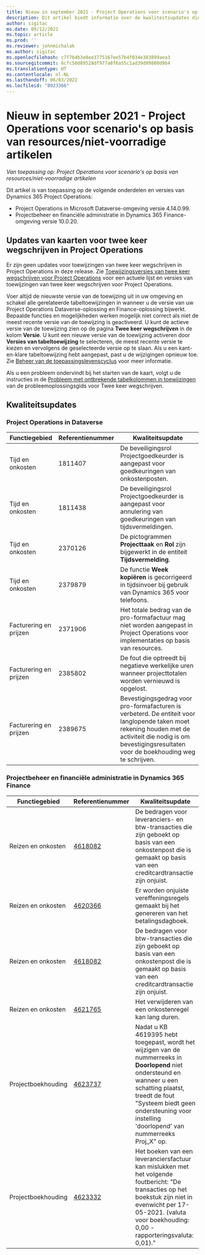 ```yaml
---
title: Nieuw in september 2021 - Project Operations voor scenario's op basis van resources/niet-voorradige artikelen
description: Dit artikel biedt informatie over de kwaliteitsupdates die beschikbaar zijn in de versie van Project Operations van september 2021 voor scenario's op basis van resources/niet-voorradige artikelen.
author: sigitac
ms.date: 09/12/2021
ms.topic: article
ms.prod: ''
ms.reviewer: johnmichalak
ms.author: sigitac
ms.openlocfilehash: c7f764b3e8ee3775167ee57b4f034e383899aea3
ms.sourcegitcommit: 6cfc50d89528df977a8f6a55c1ad39d99800d9b4
ms.translationtype: HT
ms.contentlocale: nl-NL
ms.lasthandoff: 06/03/2022
ms.locfileid: "8923366"
---
```

# <a name="whats-new-september-2021---project-operations-for-resourcenon-stocked-based-scenarios"></a>Nieuw in september 2021 - Project Operations voor scenario's op basis van resources/niet-voorradige artikelen

*Van toepassing op: Project Operations voor scenario's op basis van resources/niet-voorradige artikelen*

Dit artikel is van toepassing op de volgende onderdelen en versies van Dynamics 365 Project Operations:

   - Project Operations in Microsoft Dataverse-omgeving versie 4.14.0.99.
   - Projectbeheer en financiële administratie in Dynamics 365 Finance-omgeving versie 10.0.20.

## <a name="project-operations-dual-write-maps-updates"></a>Updates van kaarten voor twee keer wegschrijven in Project Operations

Er zijn geen updates voor toewijzingen van twee keer wegschrijven in Project Operations in deze release. Zie [Toewijzingsversies van twee keer wegschrijven voor Project Operations](../environment/resource-dual-write-maps.md) voor een actuele lijst en versies van toewijzingen van twee keer wegschrijven voor Project Operations.

Voer altijd de nieuwste versie van de toewijzing uit in uw omgeving en schakel alle gerelateerde tabeltoewijzingen in wanneer u de versie van uw Project Operations Dataverse-oplossing en Finance-oplossing bijwerkt. Bepaalde functies en mogelijkheden werken mogelijk niet correct als niet de meest recente versie van de toewijzing is geactiveerd. U kunt de actieve versie van de toewijzing zien op de pagina **Twee keer wegschrijven** in de kolom **Versie**. U kunt een nieuwe versie van de toewijzing activeren door **Versies van tabeltoewijzing** te selecteren, de meest recente versie te kiezen en vervolgens de geselecteerde versie op te slaan. Als u een kant-en-klare tabeltoewijzing hebt aangepast, past u de wijzigingen opnieuw toe. Zie [Beheer van de toepassingslevenscyclus](/dynamics365/fin-ops-core/dev-itpro/data-entities/dual-write/app-lifecycle-management) voor meer informatie.

Als u een probleem ondervindt bij het starten van de kaart, volgt u de instructies in de [Probleem met ontbrekende tabelkolommen in toewijzingen](/dynamics365/fin-ops-core/dev-itpro/data-entities/dual-write/dual-write-troubleshooting-finops-upgrades#missing-table-columns-issue-on-maps) van de probleemoplossingsgids voor Twee keer wegschrijven.

## <a name="quality-updates"></a>Kwaliteitsupdates

### <a name="project-operations-on-dataverse"></a>Project Operations in Dataverse

| **Functiegebied** | **Referentienummer** | **Kwaliteitsupdate** |
| --- | --- | --- |
| Tijd en onkosten | 1811407 | De beveiligingsrol Projectgoedkeurder is aangepast voor goedkeuringen van onkostenposten. |
| Tijd en onkosten | 1811438 | De beveiligingsrol Projectgoedkeurder is aangepast voor annulering van goedkeuringen van tijdsvermeldingen. |
| Tijd en onkosten | 2370126 | De pictogrammen **Projecttaak** en **Rol** zijn bijgewerkt in de entiteit **Tijdsvermelding**. |
| Tijd en onkosten | 2379879 | De functie **Week kopiëren** is gecorrigeerd in tijdsinvoer bij gebruik van Dynamics 365 voor telefoons. |
| Facturering en prijzen | 2371906 | Het totale bedrag van de pro-formafactuur mag niet worden aangepast in Project Operations voor implementaties op basis van resources. |
| Facturering en prijzen | 2385802 | De fout die optreedt bij negatieve werkelijke uren wanneer projecttotalen worden vernieuwd is opgelost. |
| Facturering en prijzen | 2389675 | Bevestigingsgedrag voor pro-formafacturen is verbeterd. De entiteit voor langlopende taken moet rekening houden met de activiteit die nodig is om bevestigingsresultaten voor de boekhouding weg te schrijven. |

### <a name="project-management-and-accounting-in-dynamics-365-finance"></a>Projectbeheer en financiële administratie in Dynamics 365 Finance

| Functiegebied | Referentienummer | Kwaliteitsupdate |
| --- | --- | --- |
| Reizen en onkosten | [4618082](https://fix.lcs.dynamics.com/Issue/Details?kb=4618082&amp;bugId=583101&amp;dbType=3&amp;qc=9c85ac8ca1e5e9cd07fac9e9aa2cb0914724e28b86ad3339dacf7741f554c605) | De bedragen voor leveranciers- en btw-transacties die zijn geboekt op basis van een onkostenpost die is gemaakt op basis van een creditcardtransactie zijn onjuist. |
| Reizen en onkosten | [4620366](https://fix.lcs.dynamics.com/Issue/Details?kb=4620366&amp;bugId=579485&amp;dbType=3&amp;qc=e864789bd95505ea624c537d585bf113c2de60b97c88439d44693dbd85aa8e92) | Er worden onjuiste vereffeningsregels gemaakt bij het genereren van het betalingsdagboek. |
| Reizen en onkosten | [4618082](https://fix.lcs.dynamics.com/Issue/Details?kb=4618082&amp;bugId=583101&amp;dbType=3&amp;qc=9c85ac8ca1e5e9cd07fac9e9aa2cb0914724e28b86ad3339dacf7741f554c605) | De bedragen voor btw-transacties die zijn geboekt op basis van een onkostenpost die is gemaakt op basis van een creditcardtransactie zijn onjuist. |
| Reizen en onkosten | [4621765](https://fix.lcs.dynamics.com/Issue/Details?kb=4621765&amp;bugId=587306&amp;dbType=3&amp;qc=6fbfad0123d4e95eaf8d5a5a2f6c354577c991b7905c852ab02d1f94e728a876) | Het verwijderen van een onkostenregel kan lang duren. |
| Projectboekhouding | [4623737](https://fix.lcs.dynamics.com/Issue/Details?kb=4623737&amp;bugId=598109&amp;dbType=3&amp;qc=4101fc5865201e21815299f2ff11ae46d5d5370510868df86c25ee09a8ca1a0c) | Nadat u KB 4619395 hebt toegepast, wordt het wijzigen van de nummerreeks in **Doorlopend** niet ondersteund en wanneer u een schatting plaatst, treedt de fout "Systeem biedt geen ondersteuning voor instelling 'doorlopend' van nummerreeks Proj_X" op. |
| Projectboekhouding | [4623332](https://fix.lcs.dynamics.com/Issue/Details?kb=4623332&amp;bugId=586034&amp;dbType=3&amp;qc=2f64bb1977c4a9c9dd2ce9de7e72230b86eca14b6295c5bbfb614ea97ad81caf) | Het boeken van een leveranciersfactuur kan mislukken met het volgende foutbericht: "De transacties op het boekstuk zijn niet in evenwicht per 17-05-2021. (valuta voor boekhouding: 0,00 - rapporteringsvaluta: 0,01)." |
